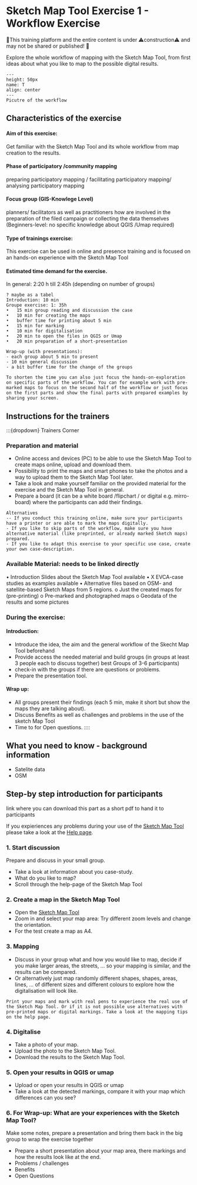 # Sketch Map Tool Exercise 1 - Workflow Exercise

🚧This training platform and the entire content is under ⚠️construction⚠️ and may not be shared or published! 🚧

Explore the whole workflow of mapping with the Sketch Map Tool, from first ideas about what you like to map to the possible digital results.


```{figure} /fig/en_Interface_02.png
---
height: 50px
name: T
align: center
---
Picutre of the workflow
```

## Characteristics of the exercise 
#### Aim of this exercise:
Get familiar with the Sketch Map Tool and its whole workflow from map creation to the results.

#### Phase of participatory /community mapping 
preparing participatory mapping / facilitating participatory mapping/ analysing participatory mapping
#### Focus group (GIS-Knowlege Level)
planners/ facilitators as well as practitioners how are involved in the preparation of the filed campaign or collecting the data themselves (Beginners-level: no specific knowledge about QGIS /Umap required)
#### Type of trainings exercise:
This exercise can be used in online and presence training and is focused on an hands-on experience with the Sketch Map Tool
#### Estimated time demand for the exercise.
In general: 2:20 h till 2:45h (depending on number of groups)

```
? maybe as a tabel
Introduction: 10 min
Groupe exercise: 1: 35h 
•	15 min group reading and discussion the case
•	10 min for creating the maps 
•	buffer time for printing about 5 min 
•	15 min for marking 
•	10 min for digitalisation
•	20 min to open the files in QGIS or Umap 
•	20 min preparation of a short-presentation

Wrap-up (with presentations): 
- each group about 5 min to present 
- 10 min general discussion
- a bit buffer time for the change of the groups
```
```{Tip}
To shorten the time you can also just focus the hands-on-exploration on specific parts of the workflow. You can for example work with pre-marked maps to focus on the second half of the workflow or just focus on the first parts and show the final parts with prepared examples by sharing your screen. 
```

## Instructions for the trainers 

:::{dropdown} Trainers Corner
### Preparation and material 
- Online access and devices (PC) to be able to use the Sketch Map Tool to create maps online, upload and download them.
- Possibility to print the maps and smart phones to take the photos and a way to upload them to the Sketch Map Tool later. 
- Take a look and make yourself familiar on the provided material for the exercise and the Sketch Map Tool in general. 
- Prepare a board (it can be a white board /flipchart / or digital e.g. mirro-board) where the participants can add their findings.

```
Alternatives  
-- If you conduct this training online, make sure your participants 
have a printer or are able to mark the maps digitally. 
- If you like to skip parts of the workflow, make sure you have alternative material (like preprinted, or already marked Sketch maps) prepared.
- If you like to adapt this exercise to your specific use case, create your own case-description. 
```

### Available Material: needs to be linked directly 
•	Introduction Slides about the Sketch Map Tool available
•	X EVCA-case studies as examples available 
•	Alternative files based on OSM- and satellite-based Sketch Maps from 5 regions.
o	Just the created maps for (pre-printing)
o	Pre-marked and photographed maps 
o	Geodata of the results and some pictures 


### During the exercise:  
#### Introduction: 
- Introduce the idea, the aim and the general workflow of the Skecht Map Tool beforehand 
- Provide access the needed material and build groups (in groups at least 3 people each to discuss together) best Groups of 3-6 participants)
- check-in with the groups if there are questions or problems.
- Prepare the presentation tool.

#### Wrap up: 
- All groups present their findings (each 5 min, make it short but show the maps they are talking about).
- Discuss Benefits as well as challenges and problems in the use of the sketch Map Tool 
- Time to for Open questions.
::::

## What you need to know - background information
- Satelite data 
- OSM

## Step-by step introduction for participants 

link where you can download this part as a short pdf to hand it to participants

If you expieriences any problems during your use of the [Sketch Map Tool](https://sketch-map-tool.heigit.org/) please take a look at the [Help page](https://sketch-map-tool.heigit.org/help).



### 1.	Start discussion
Prepare and discuss in your small group.
- Take a look at information about you case-study.
- What do you like to map?
- Scroll through the help-page of the Sketch Map Tool

### 2.	Create a map in the Sketch Map Tool
- Open the [Sketch Map Tool](https://sketch-map-tool.heigit.org/) 
- Zoom in and select your map area: Try different zoom levels and change the orientation. 
- For the test create a map as A4.

### 3.	Mapping

- Discuss in your group what and how you would like to map, decide if you make larger areas, the streets, … so your mapping is similar, and the results can be compared.
- Or alternatively just map randomly different shapes, shapes, areas, lines, … of different sizes and different colours to explore how the digitalisation will look like. 

```
Print your maps and mark with real pens to experience the real use of the Sketch Map Tool. Or if it is not possible use alternatives with pre-printed maps or digital markings. Take a look at the mapping tips on the help page.
```

### 4.	Digitalise
- Take a photo of your map.
- Upload the photo to the Sketch Map Tool.
- Download the results to the Sketch Map Tool.

### 5.	Open your results in QGIS or umap
- Upload or open your results in QGIS or umap
- Take a look at the detected markings, compare it with your map which differences can you see?

### 6.	For Wrap-up: What are your experiences with the Sketch Map Tool? 
Make some notes, prepare a presentation and bring them back in the big group to wrap the exercise together
- Prepare a short presentation about your map area, there markings and how the results look like at the end.
- Problems / challenges
- Benefits 
- Open Questions 